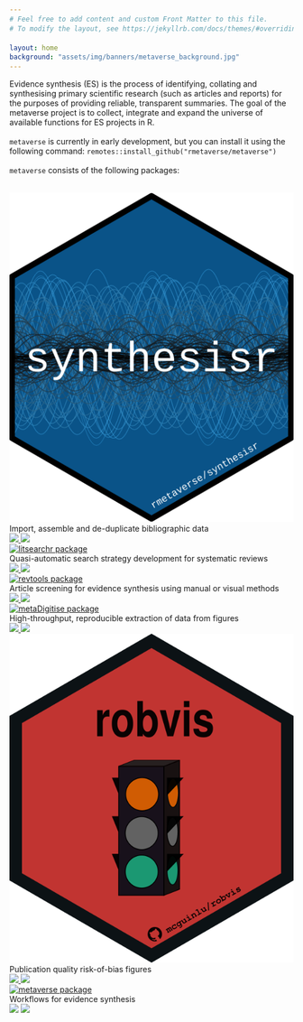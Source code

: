 ```yaml
---
# Feel free to add content and custom Front Matter to this file.
# To modify the layout, see https://jekyllrb.com/docs/themes/#overriding-theme-defaults

layout: home
background: "assets/img/banners/metaverse_background.jpg"
---
```

Evidence synthesis (ES) is the process of identifying, collating and synthesising primary scientific research (such as articles and reports) for the purposes of providing reliable, transparent summaries. The goal of the metaverse project is to collect, integrate and expand the universe of available functions for ES projects in R.
<br>
<br>
<code>metaverse</code> is currently in early development, but you can install it using the following command:
<code>remotes::install_github("rmetaverse/metaverse")</code>
<br>
<br>
<code>metaverse</code> consists of the following packages:
<br>
<br>
<div class="clearfix">
  <a href="https://CRAN.R-project.org/package=synthesisr">
    <img class="hexright" src="/assets/img/hex/synthesisr_hex.png" alt="synthesisr package">
  </a>
  <br>
  <font class="description">
    Import, assemble and de-duplicate bibliographic data
  </font>
  <br>
  <a href="https://CRAN.R-project.org/package=synthesisr">
    <img src="https://www.r-pkg.org/badges/version-last-release/synthesisr?color=e83e8c">
  </a>
  <img src="http://cranlogs.r-pkg.org/badges/grand-total/synthesisr?color=e83e8c">
</div>

<div class="clearfix">  
  <a href="https://elizagrames.github.io/litsearchr/">
    <img class="hexleft" src="/assets/img/hex/litsearchr_hex.png" alt="litsearchr package">
  </a>
  <br>
  <font class="description">
    Quasi-automatic search strategy development for systematic reviews
  </font>
  <br>
  <a href="https://elizagrames.github.io/litsearchr/">
    <img src="https://www.r-pkg.org/badges/version-last-release/litsearchr?color=e83e8c">
  </a>
  <img src="http://cranlogs.r-pkg.org/badges/grand-total/litsearchr?color=e83e8c">
</div>

<div class="clearfix">
  <a href="https://revtools.net">
    <img class="hexright" src="/assets/img/hex/revtools_hex.png" alt="revtools package">
  </a>
  <br>
  <font class="description">
    Article screening for evidence synthesis using manual or visual methods
  </font>
  <br>
  <a href="https://CRAN.R-project.org/package=revtools">
    <img src="https://www.r-pkg.org/badges/version-last-release/revtools?color=e83e8c">
  </a>
  <img src="http://cranlogs.r-pkg.org/badges/grand-total/revtools?color=e83e8c">

</div>

<div class="clearfix">
  <a href="https://github.com/daniel1noble/metaDigitise">
    <img class="hexleft" src="/assets/img/hex/metaDigitise_hex.png" alt="metaDigitise package">
  </a>
  <br>
  <font class="description">
    High-throughput, reproducible extraction of data from figures
  </font>
  <br>
  <a href="https://CRAN.R-project.org/package=metaDigitise">
    <img src="https://www.r-pkg.org/badges/version-last-release/metaDigitise?color=e83e8c">
  </a>
  <img src="http://cranlogs.r-pkg.org/badges/grand-total/metaDigitise?color=e83e8c">
</div>

<div class="clearfix">
  <a href="https://github.com/mcguinlu/robvis/">
    <img class="hexright" src="/assets/img/hex/robvis_hex.png" alt="robvis package">
  </a>
  <br>
  <font class="description">
    Publication quality risk-of-bias figures
  </font>
  <br>
  <a href="https://CRAN.R-project.org/package=robvis">
    <img src="https://www.r-pkg.org/badges/version-last-release/robvis?color=e83e8c">
  </a>
  <img src="http://cranlogs.r-pkg.org/badges/grand-total/robvis?color=e83e8c">
</div>

<div class="clearfix">
  <a href="https://rmetaverse.github.io/metaverse/">
    <img class="hexleft" src="/assets/img/hex/metaverse_hex.png" alt="metaverse package">
  </a>
  <br>
  <font class="description">
    Workflows for evidence synthesis
  </font>
  <br>
  <img src="https://www.r-pkg.org/badges/version-last-release/metaverse?color=e83e8c">
  <img src="http://cranlogs.r-pkg.org/badges/grand-total/metaverse?color=e83e8c">
</div>